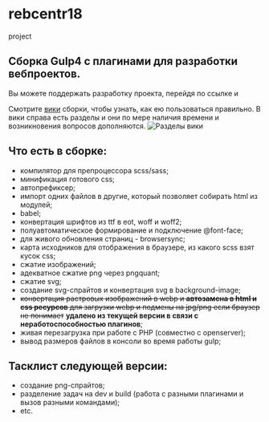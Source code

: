 # rebcentr18
project

## Сборка Gulp4 с плагинами для разработки вебпроектов.

Вы можете поддержать разработку проекта, перейдя по ссылке и 

Смотрите [вики](https://github.com/budfy/Easy-webdev-startpack/wiki) сборки, чтобы узнать, как ею пользоваться правильно. В вики справа есть разделы и они по мере наличия времени и возникновения вопросов дополняются.
![Разделы вики](http://dl3.joxi.net/drive/2020/05/30/0024/1564/1599004/04/b9d9794244.png)

## Что есть в сборке:
- компилятор для препроцессора scss/sass;
- минификация готового css;
- автопрефиксер;
- импорт одних файлов в другие, который позволяет собирать html из модулей;
- babel;
- конвертация шрифтов из ttf в eot, woff и woff2;
- полуавтоматическое формирование и подключение @font-face;
- для живого обновления страниц - browsersync;
- карта исходников для отображения в браузере, из какого scss взят кусок css;
- сжатие изображений;
- адекватное сжатие png через pngquant;
- сжатие svg;
- создание svg-спрайтов и конвертация svg в background-image;
- ~~конвертация растровых изображений в webp и **автозамена в html и css ресурсов** для загрузки webp и подмены на jpg/png если браузер не понимает~~ **удалено из текущей версии в связи с неработоспособностью плагинов**;
- живая перезагрузка при работе с PHP (совместно с openserver);
- вывод размеров файлов в консоли во время работы gulp;

## Тасклист следующей версии:

- создание png-спрайтов;
- разделение задач на dev и build (работа с разными плагинами и вызов разными командами);
- etc.